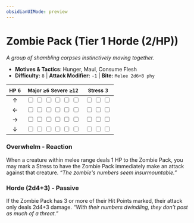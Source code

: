 ```yaml
---
obsidianUIMode: preview
---
```

# Zombie Pack (Tier 1 Horde (2/HP))

*A group of shambling corpses instinctively moving together.*

- **Motives & Tactics**: Hunger, Maul, Consume Flesh
- **Difficulty:** `8` | **Attack Modifier:** `-1` | **Bite:** `Melee 2d6+8 phy`

| <small>HP</small> `6` | <small>Major</small> `≥6` <small>Severe</small> `≥12` | <small>Stress</small> `3` |
|:-:|:-:|:-:|
| ↑ |  <input type="checkbox" unchecked id="a95dea84"> <input type="checkbox" unchecked id="77d33f63"> <input type="checkbox" unchecked id="bc70422e"> <input type="checkbox" unchecked id="11bdc4d6"> <input type="checkbox" unchecked id="a6f289b2"> <input type="checkbox" unchecked id="7d300c54"> |  <input type="checkbox" unchecked id="ac97eaa1"> <input type="checkbox" unchecked id="023f2506"> <input type="checkbox" unchecked id="9b7de860"> |
| ← |  <input type="checkbox" unchecked id="df60c89d"> <input type="checkbox" unchecked id="3a18f738"> <input type="checkbox" unchecked id="39d897d6"> <input type="checkbox" unchecked id="a87cc888"> <input type="checkbox" unchecked id="8e4af34d"> <input type="checkbox" unchecked id="236f2ce4"> |  <input type="checkbox" unchecked id="b5188a41"> <input type="checkbox" unchecked id="421aab56"> <input type="checkbox" unchecked id="c46818df"> |
| → |  <input type="checkbox" unchecked id="970a776c"> <input type="checkbox" unchecked id="9f47ed8f"> <input type="checkbox" unchecked id="d7f049c7"> <input type="checkbox" unchecked id="cac89219"> <input type="checkbox" unchecked id="f405d0c5"> <input type="checkbox" unchecked id="ba0ab873"> |  <input type="checkbox" unchecked id="eaeabd67"> <input type="checkbox" unchecked id="4ddb449d"> <input type="checkbox" unchecked id="710360ea"> |
| ↓ |  <input type="checkbox" unchecked id="7849a96f"> <input type="checkbox" unchecked id="5283744f"> <input type="checkbox" unchecked id="dec8ee5f"> <input type="checkbox" unchecked id="0e8fc6bc"> <input type="checkbox" unchecked id="c381c3b4"> <input type="checkbox" unchecked id="d483d376"> |  <input type="checkbox" unchecked id="197b452f"> <input type="checkbox" unchecked id="ec721d4a"> <input type="checkbox" unchecked id="21f9fae0"> |

### Overwhelm - Reaction

When a creature within melee range deals 1 HP to the Zombie Pack, you may mark a Stress to have the Zombie Pack immediately make an attack against that creature. *“The zombie's numbers seem insurmountable.”*

### Horde (2d4+3) - Passive

If the Zombie Pack has 3 or more of their Hit Points marked, their attack only deals 2d4+3 damage. *“With their numbers dwindling, they don’t post as much of a threat.”*